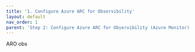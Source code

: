 ```yaml
---
title: '1. Configure Azure ARC for Observibility'
layout: default
nav_order: 1
parent: 'Step 2: Configure Azure ARC for Observibility (Azure Monitor)'
---
```


ARO obs 